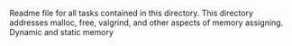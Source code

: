 Readme file for all tasks contained in this directory. This directory addresses malloc, free, valgrind, and other aspects of memory assigning. Dynamic and static memory

